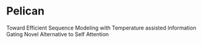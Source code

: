 # Pelican
Toward Efficient Sequence Modeling with Temperature assisted
Information Gating
Novel Alternative to Self Attention
